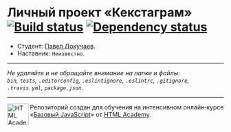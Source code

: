# Личный проект «Кекстаграм» [![Build status][travis-image]][travis-url] [![Dependency status][dependency-image]][dependency-url]

* Студент: [Павел Докучаев](https://up.htmlacademy.ru/javascript/8/user/231527).
* Наставник: `Неизвестно`.

---

_Не удаляйте и не обращайте внимание на папки и файлы:_<br>
_`bin`, `tests`, `.editorconfig`, `.eslintignore`, `.eslintrc`, `.gitignore`, `.travis.yml`, `package.json`._

---

<a href="https://htmlacademy.ru/intensive/javascript"><img align="left" width="50" height="50" title="HTML Academy" src="https://up.htmlacademy.ru/static/img/intensive/javascript/logo-for-github.svg"></a>

Репозиторий создан для обучения на интенсивном онлайн‑курсе «[Базовый JavaScript](https://htmlacademy.ru/intensive/javascript)» от [HTML Academy](https://htmlacademy.ru).

[travis-image]: https://travis-ci.org/htmlacademy-javascript/231527-kekstagram.svg?branch=master
[travis-url]: https://travis-ci.org/htmlacademy-javascript/231527-kekstagram
[dependency-image]: https://david-dm.org/htmlacademy-javascript/231527-kekstagram.svg?style=flat-square
[dependency-url]: https://david-dm.org/htmlacademy-javascript/231527-kekstagram
